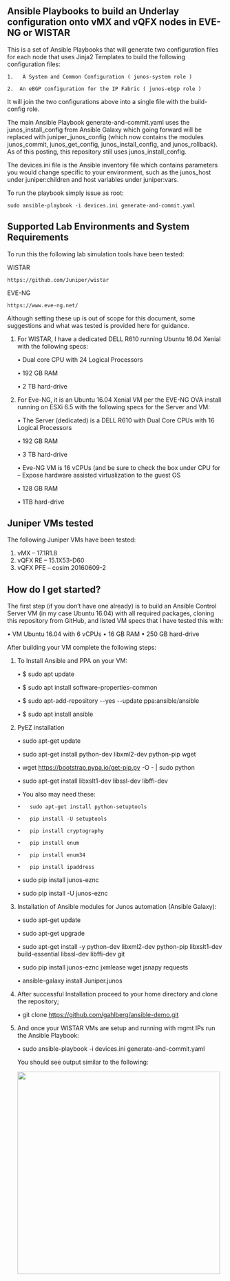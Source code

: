 ## Ansible Playbooks to build an Underlay configuration onto vMX and vQFX nodes in EVE-NG or WISTAR

This is a set of Ansible Playbooks that will generate two configuration files for each node that uses Jinja2 Templates to build the following configuration files:

	1.	 A System and Common Configuration ( junos-system role )
	
	2.	An eBGP configuration for the IP Fabric ( junos-ebgp role )
	
It will join the two configurations above into a single file with the build-config role.

The main Ansible Playbook generate-and-commit.yaml uses the junos_install_config from Ansible Galaxy which going forward will be replaced with juniper_junos_config (which now contains the modules junos_commit, junos_get_config, junos_install_config, and junos_rollback).  As of this posting, this repository still uses junos_install_config.

The devices.ini file is the Ansible inventory file which contains parameters you would change specific to your environment, such as the junos_host under juniper:children and host variables under juniper:vars.

To run the playbook simply issue as root:

	sudo ansible-playbook -i devices.ini generate-and-commit.yaml

## Supported Lab Environments and System Requirements
To run this the following lab simulation tools have been tested:

WISTAR

	https://github.com/Juniper/wistar

EVE-NG

	https://www.eve-ng.net/

Although setting these up is out of scope for this document, some suggestions and what was tested is provided here for guidance.

1.	For WISTAR, I have a dedicated DELL R610 running Ubuntu 16.04 Xenial with the following specs:

	•	Dual core CPU with 24 Logical Processors
	
	•	192 GB RAM
	
	•	2 TB hard-drive
	

2.	For Eve-NG, it is an Ubuntu 16.04 Xenial VM per the EVE-NG OVA install running on ESXi 6.5 with the following specs for the Server and VM:

	•	The Server (dedicated) is a DELL R610 with Dual Core CPUs with 16 Logical Processors
	
	•	192 GB RAM
	
	•	3 TB hard-drive
	

	•	Eve-NG VM is 16 vCPUs (and be sure to check the box under CPU for – Expose hardware assisted virtualization to the guest OS
	
	•	128 GB RAM
	
	•	1TB hard-drive
	

## Juniper VMs tested
The following Juniper VMs have been tested:

1.	vMX – 17.1R1.8
2.	vQFX RE – 15.1X53-D60
3.	vQFX PFE – cosim 20160609-2

## How do I get started?
The first step (if you don’t have one already) is to build an Ansible Control Server VM (in my case Ubuntu 16.04) with all required packages, cloning this repository from GitHub, and listed VM specs that I have tested this with:

•	VM Ubuntu 16.04 with 6 vCPUs
•	16 GB RAM
•	250 GB hard-drive

After building your VM complete the following steps:

1.	To Install Ansible and PPA on your VM:

	•	$ sudo apt update 
	
	•	$ sudo apt install software-properties-common
	
	•	$ sudo apt-add-repository --yes --update ppa:ansible/ansible
	
	•	$ sudo apt install ansible
	

2.	PyEZ installation

	•	sudo apt-get update
	
	•	sudo apt-get install python-dev libxml2-dev python-pip wget
	
	•	wget https://bootstrap.pypa.io/get-pip.py -O - | sudo python
	
	•	sudo apt-get install libxslt1-dev libssl-dev libffi-dev
	
	•	You also may need these: 
	
		•	sudo apt-get install python-setuptools
		
		•	pip install -U setuptools
		
		•	pip install cryptography
		
		•	pip install enum
		
		•	pip install enum34
		
		•	pip install ipaddress
		
	•	sudo pip install junos-eznc
	
	•	sudo pip install -U junos-eznc
	

3.	Installation of Ansible modules for Junos automation (Ansible Galaxy):

	•	sudo apt-get update
	
	•	sudo apt-get upgrade
	
	•	sudo apt-get install -y python-dev libxml2-dev python-pip libxslt1-dev build-essential libssl-dev libffi-dev git
	
	•	sudo pip install junos-eznc jxmlease wget jsnapy requests 
	
	•	ansible-galaxy install Juniper.junos
	

4.	After successful Installation proceed to your home directory and clone the repository;

	•	git clone https://github.com/gahlberg/ansible-demo.git

5.	And once your WISTAR VMs are setup and running with mgmt IPs run the Ansible Playbook:

	•	sudo ansible-playbook -i devices.ini generate-and-commit.yaml
	
	You should see output similar to the following:
	
	[<img src=ansible-play.png width=470>](https://github.com/gahlberg/ansible-demo/docs/screenshots/ansible-play.png)
